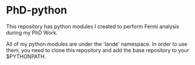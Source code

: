 PhD-python
==========

This repository has python modules I created to perform Fermi analysis during my PhD Work.

All of my python modules are under the 'lande' namespace. In order to use them, you need to clone this repository and add the base repository to your $PYTHONPATH.
